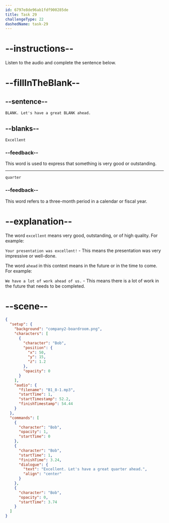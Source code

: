 ```yaml
---
id: 6797e8de96ab1fdf900285de
title: Task 29
challengeType: 22
dashedName: task-29
---
```


<!-- (Audio) Bob: Excellent. Let's have a great quarter ahead. -->

# --instructions--

Listen to the audio and complete the sentence below.

# --fillInTheBlank--

## --sentence--

`BLANK. Let's have a great BLANK ahead.`

## --blanks--

`Excellent`

### --feedback--

This word is used to express that something is very good or outstanding.

---

`quarter`

### --feedback--

This word refers to a three-month period in a calendar or fiscal year.

# --explanation--

The word `excellent` means very good, outstanding, or of high quality. For example:

`Your presentation was excellent!` - This means the presentation was very impressive or well-done.

The word `ahead` in this context means in the future or in the time to come. For example:

`We have a lot of work ahead of us.` - This means there is a lot of work in the future that needs to be completed.

# --scene--

```json
{
  "setup": {
    "background": "company2-boardroom.png",
    "characters": [
      {
        "character": "Bob",
        "position": {
          "x": 50,
          "y": 15,
          "z": 1.2
        },
        "opacity": 0
      }
    ],
    "audio": {
      "filename": "B1_8-1.mp3",
      "startTime": 1,
      "startTimestamp": 52.2,
      "finishTimestamp": 54.44
    }
  },
  "commands": [
    {
      "character": "Bob",
      "opacity": 1,
      "startTime": 0
    },
    {
      "character": "Bob",
      "startTime": 1,
      "finishTime": 3.24,
      "dialogue": {
        "text": "Excellent. Let's have a great quarter ahead.",
        "align": "center"
      }
    },
    {
      "character": "Bob",
      "opacity": 0,
      "startTime": 3.74
    }
  ]
}
```
